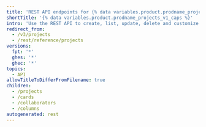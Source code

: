 ```yaml
---
title: 'REST API endpoints for {% data variables.product.prodname_projects_v1_caps %}'
shortTitle: '{% data variables.product.prodname_projects_v1_caps %}'
intro: 'Use the REST API to create, list, update, delete and customize {% data variables.projects.projects_v1_boards %}.'
redirect_from:
  - /v3/projects
  - /rest/reference/projects
versions:
  fpt: '*'
  ghes: '*'
  ghec: '*'
topics:
  - API
allowTitleToDifferFromFilename: true
children:
  - /projects
  - /cards
  - /collaborators
  - /columns
autogenerated: rest
---
```




<!-- Content after this section is automatically generated -->
